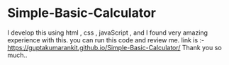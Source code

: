 # Simple-Basic-Calculator
I develop this using html , css , javaScript , and I found very amazing experience with this. you can run this code and review me.
link is :- https://guptakumarankit.github.io/Simple-Basic-Calculator/
Thank you so much..

